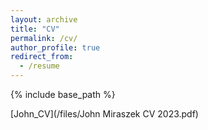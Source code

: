 ```yaml
---
layout: archive
title: "CV"
permalink: /cv/
author_profile: true
redirect_from:
  - /resume
---
```


{% include base_path %}

[John_CV](/files/John Miraszek CV 2023.pdf)
